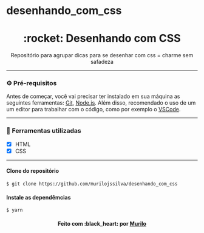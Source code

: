 # desenhando_com_css

<div align="center">
 <h1>:rocket: Desenhando com CSS</h1>
</div>

<p align="center">Repositório para agrupar dicas para se desenhar com css = charme sem safadeza</p>

---

### :gear: Pré-requisitos

Antes de começar, você vai precisar ter instalado em sua máquina as seguintes ferramentas:
[Git](https://git-scm.com), [Node.js](https://nodejs.org/en/).
Além disso, recomendado o uso de um um editor para trabalhar com o código, como por exemplo o [VSCode](https://code.visualstudio.com/).

---

### :hammer: Ferramentas utilizadas

- [x] HTML
- [x] CSS

---

#### Clone do repositório

```shell
$ git clone https://github.com/murilojssilva/desenhando_com_css
```

#### Instale as dependêmcias

```shell
$ yarn
```

<h4 align="center">Feito com :black_heart: por <a href="https://github.com/murilojssilva">Murilo</a></h4>
